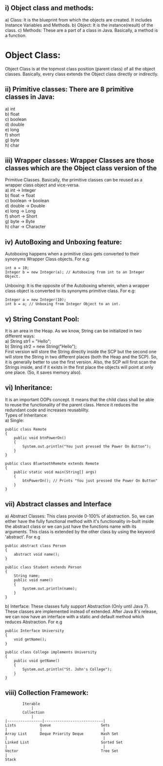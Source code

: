 ## i) Object class and methods:
a) Class: It is the blueprint from which the objects are created. It includes Instance Variables and Methods.
b) Object: It is the instance(result) of the class.
c) Methods: These are a part of a class in Java. Basically, a method is a function.

# Object Class:
Object Class is at the topmost class position (parent class) of all the object classes. 
Basically, every class extends the Object class directly or indirectly.

## ii) Primitive classes: There are 8 primitive classes in Java:
a) int\
b) float\
c) boolean\
d) double\
e) long\
f) short\
g) byte\
h) char

## iii) Wrapper classes: Wrapper Classes are those classes which are the Object class version of the 
Primitive Classes. Basically, the primitive classes can be reused as a wrapper class object and vice-versa.\
a) int -> Integer\
b) float -> float\
c) boolean -> boolean\
d) double -> Double\
e) long -> Long\
f) short -> Short\
g) byte -> Byte\
h) char -> Character

## iv) AutoBoxing and Unboxing feature: 
Autoboxing happens when a primitive class gets converted to their synonyms Wrapper Class objects.
For e.g: 
```
int a = 10;
Integer b = new Integer(a); // Autoboxing from int to an Integer Object.
```
Unboxing: It is the opposite of the Autoboxing wherein, when a wrapper class object is converted to 
its synonyms primitive class.
For e.g:
```
Integer a = new Integer(10);
int b = a; // Unboxing from Integer Object to an int.
```

## v) String Constant Pool: 
It is an area in the Heap. As we know, String can be initialized in two different ways:\
a) String str1 = "Hello";\
b) String str2 = new String("Hello");\
First version will store the String directly inside the SCP but the second one will store the String in two
different places (both the Heap and the SCP). So, it is generally better to use the first version. Also, 
the SCP will first scan the Strings inside, and if it exists in the first place the objects will point at 
only one place. (So, it saves memory also).

## vi) Inheritance: 
It is an important OOPs concept. It means that the child class shall be able to reuse the functionality of the parent class. Hence it reduces the redundant code and increases reusablilty.\
Types of Inheritance:\
a) Single: 
```
public class Remote
{
    public void btnPowerOn()
    {
        System.out.println("You just pressed the Power On Button");
    }
}

public class BluetoothRemote extends Remote
{
    public static void main(String[] args)
    {
        btnPowerOn(); // Prints "You just pressed the Power On Button" 
    }
}
```
## vii) Abstract classes and Interface
a) Abstract Classes: This class provide 0-100% of abstraction. So, we can either have the fully functional
method with it's functionality in-built inside the abstract class or we can just have the functions name with its arguments. This class is
extended by the other class by using the keyword 'abstract'.
For e.g
```
public abstract class Person
{
    abstract void name();
}

public class Student extends Person
{
    String name;
    public void name()
    {
        System.out.println(name);
    }
}
```
b) Interface: These classes fully support Abstraction (Only until Java 7). These classes are implemented instead 
of extended. After Java 8's release, we can now have an interface with a static and default method which reduces
Abstraction.
For e.g
```
public Interface University
{
    void getName();
}

public class College implements University
{
    public void getName()
    {
        System.out.println("St. John's College");
    }
}
```
## viii) Collection Framework:
```
        Iterable
            |
        Collection
            |
|----------------|---------------------------|
Lists           Queue                       Sets
|               |                            |
Array List      Deque Priority Deque        Hash Set
|                                            |
Linked List                                 Sorted Set
|                                            | 
Vector                                      Tree Set
|
Stack

```